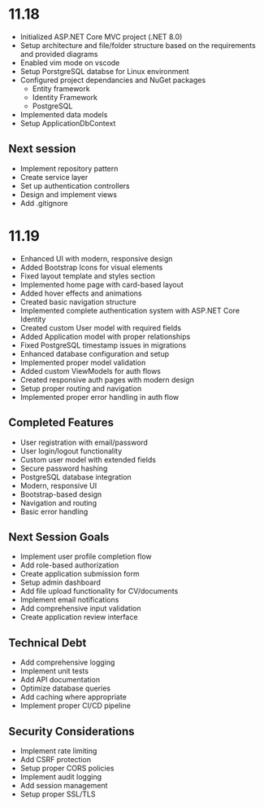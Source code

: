 # 11.18
- Initialized ASP.NET Core MVC project (.NET 8.0)
- Setup architecture and file/folder structure based on the requirements and provided diagrams
- Enabled vim mode on vscode
- Setup PorstgreSQL databse for Linux environment 
- Configured project dependancies and NuGet packages
    - Entity framework
    - Identity Framework
    - PostgreSQL 
- Implemented data models
- Setup ApplicationDbContext

## Next session
- Implement repository pattern
- Create service layer
- Set up authentication controllers
- Design and implement views
- Add .gitignore 

# 11.19
- Enhanced UI with modern, responsive design
- Added Bootstrap Icons for visual elements
- Fixed layout template and styles section
- Implemented home page with card-based layout
- Added hover effects and animations
- Created basic navigation structure
- Implemented complete authentication system with ASP.NET Core Identity
- Created custom User model with required fields
- Added Application model with proper relationships
- Fixed PostgreSQL timestamp issues in migrations
- Enhanced database configuration and setup
- Implemented proper model validation
- Added custom ViewModels for auth flows
- Created responsive auth pages with modern design
- Setup proper routing and navigation
- Implemented proper error handling in auth flow

## Completed Features
- User registration with email/password
- User login/logout functionality
- Custom user model with extended fields
- Secure password hashing
- PostgreSQL database integration
- Modern, responsive UI
- Bootstrap-based design
- Navigation and routing
- Basic error handling

## Next Session Goals
- Implement user profile completion flow
- Add role-based authorization
- Create application submission form
- Setup admin dashboard
- Add file upload functionality for CV/documents
- Implement email notifications
- Add comprehensive input validation
- Create application review interface

## Technical Debt
- Add comprehensive logging
- Implement unit tests
- Add API documentation
- Optimize database queries
- Add caching where appropriate
- Implement proper CI/CD pipeline

## Security Considerations
- Implement rate limiting
- Add CSRF protection
- Setup proper CORS policies
- Implement audit logging
- Add session management
- Setup proper SSL/TLS